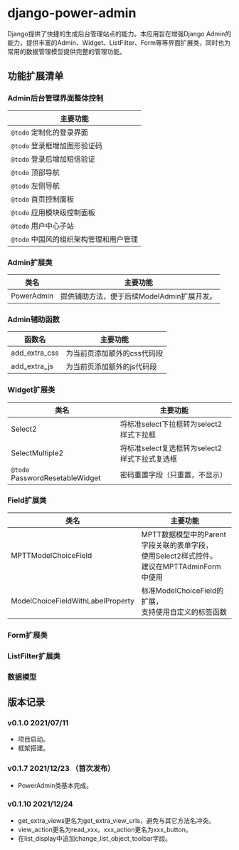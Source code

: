 # django-power-admin

Django提供了快捷的生成后台管理站点的能力。本应用旨在增强Django Admin的能力，提供丰富的Admin、Widget、ListFilter、Form等等界面扩展类，同时也为常用的数据管理模型提供完整的管理功能。

## 功能扩展清单

### Admin后台管理界面整体控制

| 主要功能 |
| -------- |
| `@todo` 定制化的登录界面 |
| `@todo` 登录框增加图形验证码 |
| `@todo` 登录后增加短信验证 |
| `@todo` 顶部导航 |
| `@todo` 左侧导航 |
| `@todo` 首页控制面板 |
| `@todo` 应用模块级控制面板 |
| `@todo` 用户中心子站 |
| `@todo` 中国风的组织架构管理和用户管理 |

### Admin扩展类

| 类名 | 主要功能 |
| ---- | -------- |
| PowerAdmin | 提供辅助方法，便于后续ModelAdmin扩展开发。 |

### Admin辅助函数
| 函数名 | 主要功能 |
| ---- | -------- |
| add_extra_css | 为当前页添加额外的css代码段 |
| add_extra_js | 为当前页添加额外的js代码段 |


### Widget扩展类

| 类名 | 主要功能 |
| ---- | -------- |
| Select2 | 将标准select下拉框转为select2样式下拉框 |
| SelectMultiple2 | 将标准select复选框转为select2样式下拉式复选框 |
| `@todo` PasswordResetableWidget | 密码重置字段（只重置，不显示）|

### Field扩展类

| 类名 | 主要功能 |
| ---- | -------- |
| MPTTModelChoiceField | MPTT数据模型中的Parent字段关联的表单字段，<br />使用Select2样式控件。<br />建议在MPTTAdminForm中使用 |
| ModelChoiceFieldWithLabelProperty | 标准ModelChoiceField的扩展，<br />支持使用自定义的标签函数 |

### Form扩展类

### ListFilter扩展类

### 数据模型

## 版本记录

### v0.1.0 2021/07/11

- 项目启动。
- 框架搭建。

### v0.1.7 2021/12/23 （首次发布）

- PowerAdmin类基本完成。

### v0.1.10 2021/12/24

- get_extra_views更名为get_extra_view_urls，避免与其它方法名冲突。
- view_action更名为read_xxx。xxx_action更名为xxx_button。
- 在list_display中追加change_list_object_toolbar字段。
